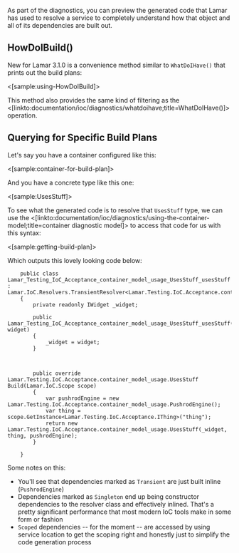 <!--Title: Build Plans-->

As part of the diagnostics, you can preview the generated code that Lamar has used to resolve a service to completely understand how that object and all of its
dependencies are built out.

## HowDoIBuild()

New for Lamar 3.1.0 is a convenience method similar to `WhatDoIHave()` that prints out the build plans:

<[sample:using-HowDoIBuild]>

This method also provides the same kind of filtering as the <[linkto:documentation/ioc/diagnostics/whatdoihave;title=WhatDoIHave()]> operation.


## Querying for Specific Build Plans

Let's say you have a container configured like this:

<[sample:container-for-build-plan]>

And you have a concrete type like this one:

<[sample:UsesStuff]>

To see what the generated code is to resolve that `UsesStuff` type, we can use the <[linkto:documentation/ioc/diagnostics/using-the-container-model;title=container diagnostic model]> to access that code for us with this syntax:

<[sample:getting-build-plan]>

Which outputs this lovely looking code below:

```
    public class Lamar_Testing_IoC_Acceptance_container_model_usage_UsesStuff_usesStuff : Lamar.IoC.Resolvers.TransientResolver<Lamar.Testing.IoC.Acceptance.container_model_usage.UsesStuff>
    {
        private readonly IWidget _widget;

        public Lamar_Testing_IoC_Acceptance_container_model_usage_UsesStuff_usesStuff(IWidget widget)
        {
            _widget = widget;
        }



        public override Lamar.Testing.IoC.Acceptance.container_model_usage.UsesStuff Build(Lamar.IoC.Scope scope)
        {
            var pushrodEngine = new Lamar.Testing.IoC.Acceptance.container_model_usage.PushrodEngine();
            var thing = scope.GetInstance<Lamar.Testing.IoC.Acceptance.IThing>("thing");
            return new Lamar.Testing.IoC.Acceptance.container_model_usage.UsesStuff(_widget, thing, pushrodEngine);
        }

    }
```

Some notes on this:

* You'll see that dependencies marked as `Transient` are just built inline (`PushrodEngine`)
* Dependencies marked as `Singleton` end up being constructor dependencies to the resolver class and effectively inlined. That's a pretty significant performance that most modern IoC tools make in some form or fashion
* `Scoped` dependencies -- for the moment -- are accessed by using service location to get the scoping right and honestly just to simplify the code generation process
